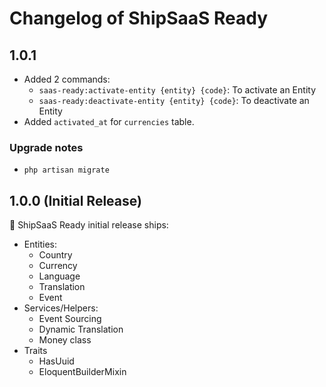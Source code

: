 # Changelog of ShipSaaS Ready

## 1.0.1
- Added 2 commands:
  - `saas-ready:activate-entity {entity} {code}`: To activate an Entity
  - `saas-ready:deactivate-entity {entity} {code}`: To deactivate an Entity
- Added `activated_at` for `currencies` table.

### Upgrade notes
- `php artisan migrate`

## 1.0.0 (Initial Release)

🚀 ShipSaaS Ready initial release ships:

- Entities:
    - Country
    - Currency
    - Language
    - Translation
    - Event
- Services/Helpers:
    - Event Sourcing
    - Dynamic Translation
    - Money class
- Traits
    - HasUuid
    - EloquentBuilderMixin
